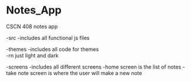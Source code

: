 # Notes_App
CSCN 408 notes app

-src
    -includes all functional js files
    

-themes
    -includes all code for themes  
    -rn just light and dark

-screens
    -includes all different screens
    -home screen is the list of notes
    -take note screen is where the user will make a new note

